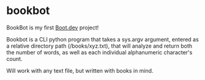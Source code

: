 # bookbot

BookBot is my first [Boot.dev](https://www.boot.dev) project!

Bookbot is a CLI python program that takes a sys.argv argument, entered as a relative directory path (/books/xyz.txt), 
that will analyze and return both the number of words, as well as each individual alphanumeric character's count. 

Will work with any text file, but written with books in mind. 
